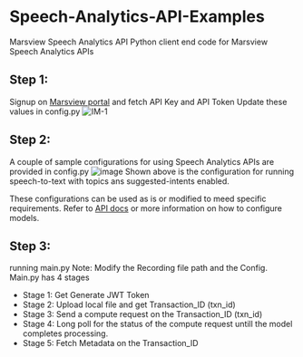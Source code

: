 # Speech-Analytics-API-Examples
Marsview Speech Analytics API
Python client end code for Marsview Speech Analytics APIs

## Step 1:
Signup on [Marsview portal](app.marsview.ai) and fetch API Key and API Token
Update these values in config.py
![IM-1](https://gblobscdn.gitbook.com/assets%2F-MaxSab-_c4clZreM9ft%2F-McUJSnRlslrM7wCcAdb%2F-McUJx4lF7WPJBxCsk4o%2FScreenshot%202021-06-18%20at%207.02.35%20PM.png?alt=media&token=c466bae4-6b04-4b85-b1eb-4ed02a169538)


## Step 2:
A couple of sample configurations for using Speech Analytics APIs are provided in config.py
![image](https://user-images.githubusercontent.com/89631839/131158660-69d1f169-80a8-4113-b55c-2bba482bab92.png)
Shown above is the configuration for running speech-to-text with topics ans suggested-intents enabled.

These configurations can be used as is or modified to meed specific requirements. Refer to [API docs](https://docs.marsview.ai/speech-analytics-api/compute-metadata/configuring-models) or more information on how to configure models.

## Step 3:
running main.py
Note: Modify the Recording file path and the Config.
Main.py has 4 stages
- Stage 1: Get Generate JWT Token
- Stage 2: Upload local file and get Transaction_ID (txn_id)
- Stage 3: Send a compute request on the Transaction_ID (txn_id)
- Stage 4: Long poll for the status of the compute request untill the model completes processing.
- Stage 5: Fetch Metadata on the Transaction_ID

